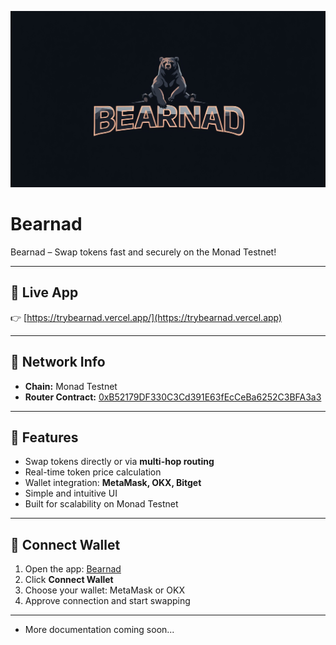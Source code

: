 ![Bearnad DEX Logo](trybearnad.jpg)

# Bearnad

Bearnad – Swap tokens fast and securely on the Monad Testnet!

---

## 🔗 Live App
👉 [https://trybearnad.vercel.app/](https://trybearnad.vercel.app)

---

## 📌 Network Info
- **Chain:** Monad Testnet  
- **Router Contract:** [0xB52179DF330C3Cd391E63fEcCeBa6252C3BFA3a3](https://testnet.monadexplorer.com/address/0xB52179DF330C3Cd391E63fEcCeBa6252C3BFA3a3)

---

## 🚀 Features
- Swap tokens directly or via **multi-hop routing**  
- Real-time token price calculation  
- Wallet integration: **MetaMask, OKX, Bitget**  
- Simple and intuitive UI  
- Built for scalability on Monad Testnet  

---

## 🦊 Connect Wallet
1. Open the app: [Bearnad](https://trybearnad.vercel.app/)  
2. Click **Connect Wallet**  
3. Choose your wallet: MetaMask or OKX  
4. Approve connection and start swapping  

---

- More documentation coming soon...

